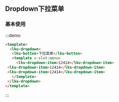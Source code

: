 ## Dropdown下拉菜单
### 基本使用
:::demo
```html
<template>
  <lku-dropdown>
   <lku-button>下拉菜单</lku-button>
   <template v-slot:menu>
     <lku-dropdown-item>12414</lku-dropdown-item>
 <lku-dropdown-item>12414</lku-dropdown-item>
 <lku-dropdown-item>12414</lku-dropdown-item>
   </template>
 </lku-dropdown>
</template>
```
:::
